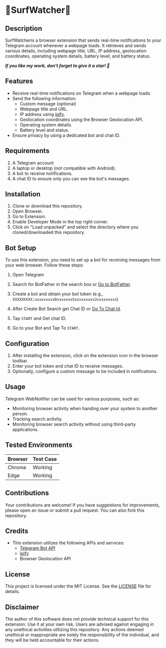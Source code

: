 # 🚀SurfWatcher🚀


## Description
SurfWatcheris a browser extension that sends real-time notifications to your Telegram account whenever a webpage loads. It retrieves and sends various details, including webpage title, URL, IP address, geolocation coordinates, operating system details, battery level, and battery status.

***If you like my work, don't forget to give it a star! 🌟***


## Features
- Receive real-time notifications on Telegram when a webpage loads
- Send the following information:
  - Custom message (optional)
  - Webpage title and URL.
  - IP address using [ipify](ipify.org).
  - Geolocation coordinates using the Browser Geolocation API.
  - Operating system details.
  - Battery level and status.
- Ensure privacy by using a dedicated bot and chat ID.

## Requirements
1. A Telegram account
2. A laptop or desktop (not compatible with Android).
3. A bot to receive notifications.
4. A chat ID to ensure only you can see the bot's messages.
## Installation
1. Clone or download this repository.
2. Open Browser.
3. Go to Extension.
4. Enable Developer Mode in the top right corner.
5. Click on "Load unpacked" and select the directory where you cloned/downloaded this repository.
## Bot Setup
To use this extension, you need to set up a bot for receiving messages from your web browser. Follow these steps:

1. Open Telegram
2. Search for BotFather in the search box or [Go to BotFather](https://web.telegram.org/k/#@BotFather).
3. Create a bot and obtain your bot token (e.g., `XXXXXXXXX:xxxxxxxxxDxxxxxxxSxxxxxxxxx2xxxxxxxxx`)
4. After Create Bot Search get Chat ID or [Go To Chat Id](https://web.telegram.org/k/#@chatIDrobot).
 

5. Tap `START` and Get chat ID.
6. Go to your Bot and Tap To `START`.
## Configuration
1. After installing the extension, click on the extension icon in the browser toolbar.
2. Enter your bot token and chat ID to receive messages.
3. Optionally, configure a custom message to be included in notifications.


## Usage
Telegram WebNotifier can be used for various purposes, such as:

- Monitoring browser activity when handing over your system to another person.
- Tracking search activity.
- Monitoring browser search activity without using third-party applications.

## Tested Environments
| Browser |	Test Case |
|-------- | -----------|
| Chrome	| Working    |
| Edge	  | Working    |

## Contributions
Your contributions are welcome! If you have suggestions for improvements, please open an issue or submit a pull request. You can also fork this repository.


## Credits
- This extension utilizes the following APIs and services:
  - [Telegram Bot API](https://core.telegram.org/bots/api)
  - [ipify](https://www.ipify.org/)
  - Browser Geolocation API
 <!-- - Chrome Extension APIs -->


## License
This project is licensed under the MIT License. See the [LICENSE](LICENSE) file for details.

## Disclaimer

The author of this software does not provide technical support for this extension. Use it at your own risk. Users are advised against engaging in any unethical activities utilizing this repository. Any actions deemed unethical or inappropriate are solely the responsibility of the individual, and they will be held accountable for their actions.

